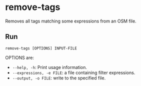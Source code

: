 # remove-tags

Removes all tags matching some expressions from an OSM file.

## Run

`remove-tags [OPTIONS] INPUT-FILE`

OPTIONS are:

* `--help, -h`: Print usage information.
* `--expressions, -e FILE`: a file containing filter expressions.
* `--output, -o FILE`: write to the specified file.


